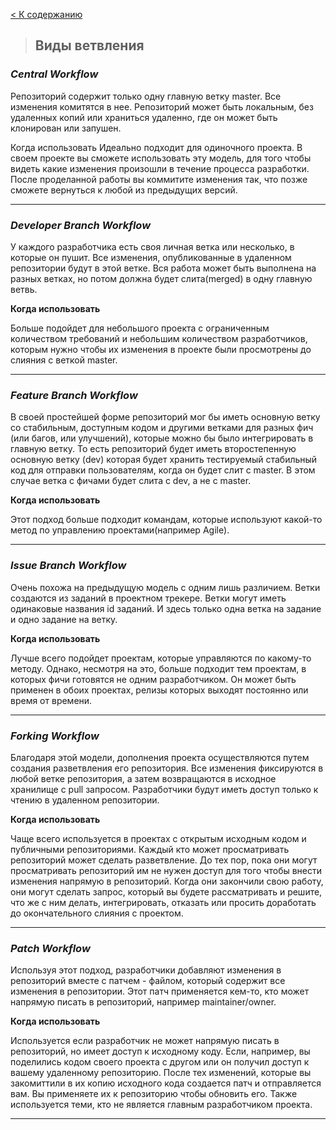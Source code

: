 [< К содержанию](readme.md)

>## **Виды ветвления**

### ***Central Workflow***
Репозиторий содержит только одну главную ветку master. Все изменения комитятся в нее. Репозиторий может быть локальным, без удаленных копий или храниться удаленно, где он может быть клонирован или запушен.

Когда использовать
Идеально подходит для одиночного проекта. В своем проекте вы сможете использовать эту модель, для того чтобы видеть какие изменения произошли в течение процесса разработки. После проделанной работы вы коммитите изменения так, что позже сможете вернуться к любой из предыдущих версий.

---

### ***Developer Branch Workflow***
У каждого разработчика есть своя личная ветка или несколько, в которые он пушит. Все изменения, опубликованные в удаленном репозитории будут в этой ветке. Вся работа может быть выполнена на разных ветках, но потом должна будет слита(merged) в одну главную ветвь.

**Когда использовать**

Больше подойдет для небольшого проекта с ограниченным количеством требований и небольшим количеством разработчиков, которым нужно чтобы их изменения в проекте были просмотрены до слияния с веткой master. 

---
### ***Feature Branch Workflow***

В своей простейшей форме репозиторий мог бы иметь основную ветку со стабильным, доступным кодом и другими ветками для разных фич (или багов, или улучшений), которые можно бы было интегрировать в главную ветку. То есть репозиторий будет иметь второстепенную основную ветку (dev) которая будет хранить тестируемый стабильный код для отправки пользователям, когда он будет слит с master. В этом случае ветка с фичами будет слита с dev, а не с master.

**Когда использовать**

Этот подход больше подходит командам, которые используют какой-то метод по управлению проектами(например Agile). 

---
### ***Issue Branch Workflow***
Очень похожа на предыдущую модель с одним лишь различием. Ветки создаются из заданий в проектном трекере. Ветки могут иметь одинаковые названия id заданий. И здесь только одна ветка на задание и одно задание на ветку.

**Когда использовать**

Лучше всего подойдет проектам, которые управляются по какому-то методу. Однако, несмотря на это, больше подходит тем проектам, в которых фичи готовятся не одним разработчиком. Он может быть применен в обоих проектах, релизы которых выходят постоянно или время от времени.

---

### ***Forking Workflow***
Благодаря этой модели, дополнения проекта осуществляются путем создания разветвления его репозитория. Все изменения фиксируются в любой ветке репозитория, а затем возвращаются в исходное хранилище с pull запросом. Разработчики будут иметь доступ только к чтению в удаленном репозитории.

**Когда использовать**

Чаще всего используется в проектах с открытым исходным кодом и публичными репозиториями. Каждый кто может просматривать репозиторий может сделать разветвление. До тех пор, пока они могут просматривать репозиторий им не нужен доступ для того чтобы внести изменения напрямую в репозиторий. Когда они закончили свою работу, они могут сделать запрос, который вы будете рассматривать и решите, что же с ним делать, интегрировать, отказать или просить доработать до окончательного слияния с проектом.

---
### ***Patch Workflow***

Используя этот подход, разработчики добавляют изменения в репозиторий вместе с патчем - файлом, который содержит все изменения в репозитории. Этот патч применяется кем-то, кто может напрямую писать в репозиторий, например maintainer/owner.

**Когда использовать**

Используется если разработчик не может напрямую писать в репозиторий, но имеет доступ к исходному коду. Если, например, вы поделились кодом своего проекта с другом или он получил доступ к вашему удаленному репозиторию. После тех изменений, которые вы закомиттили в их копию исходного кода создается патч и отправляется вам. Вы применяете их к репозиторию чтобы обновить его. Также используется теми, кто не является главным разработчиком проекта.

---


